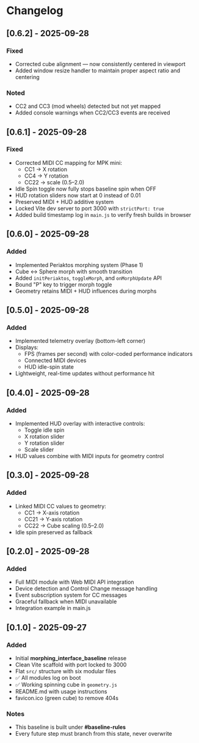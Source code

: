 # Changelog

## [0.6.2] - 2025-09-28
### Fixed
- Corrected cube alignment — now consistently centered in viewport
- Added window resize handler to maintain proper aspect ratio and centering
### Noted
- CC2 and CC3 (mod wheels) detected but not yet mapped
- Added console warnings when CC2/CC3 events are received

## [0.6.1] - 2025-09-28
### Fixed
- Corrected MIDI CC mapping for MPK mini:
  - CC1 → X rotation
  - CC4 → Y rotation
  - CC22 → scale (0.5–2.0)
- Idle Spin toggle now fully stops baseline spin when OFF
- HUD rotation sliders now start at 0 instead of 0.01
- Preserved MIDI + HUD additive system
- Locked Vite dev server to port 3000 with `strictPort: true`
- Added build timestamp log in `main.js` to verify fresh builds in browser

## [0.6.0] - 2025-09-28
### Added
- Implemented Periaktos morphing system (Phase 1)
- Cube ↔ Sphere morph with smooth transition
- Added `initPeriaktos`, `toggleMorph`, and `onMorphUpdate` API
- Bound "P" key to trigger morph toggle
- Geometry retains MIDI + HUD influences during morphs

## [0.5.0] - 2025-09-28
### Added
- Implemented telemetry overlay (bottom-left corner)
- Displays:
  - FPS (frames per second) with color-coded performance indicators
  - Connected MIDI devices
  - HUD idle-spin state
- Lightweight, real-time updates without performance hit

## [0.4.0] - 2025-09-28
### Added
- Implemented HUD overlay with interactive controls:
  - Toggle idle spin
  - X rotation slider
  - Y rotation slider
  - Scale slider
- HUD values combine with MIDI inputs for geometry control

## [0.3.0] - 2025-09-28
### Added
- Linked MIDI CC values to geometry:
  - CC1 → X-axis rotation
  - CC21 → Y-axis rotation
  - CC22 → Cube scaling (0.5–2.0)
- Idle spin preserved as fallback

## [0.2.0] - 2025-09-28
### Added
- Full MIDI module with Web MIDI API integration
- Device detection and Control Change message handling
- Event subscription system for CC messages
- Graceful fallback when MIDI unavailable
- Integration example in main.js

## [0.1.0] - 2025-09-27
### Added
- Initial **morphing_interface_baseline** release
- Clean Vite scaffold with port locked to 3000
- Flat `src/` structure with six modular files
- ✅ All modules log on boot
- ✅ Working spinning cube in `geometry.js`
- README.md with usage instructions
- favicon.ico (green cube) to remove 404s

### Notes
- This baseline is built under **#baseline-rules**
- Every future step must branch from this state, never overwrite
